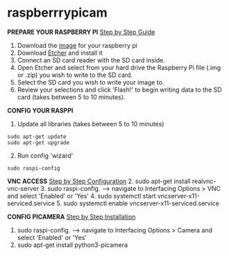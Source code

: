 # raspberrrypicam
**PREPARE YOUR RASPBERRY PI** [Step by Step Guide](https://www.raspberrypi.org/documentation/installation/installing-images/)

1. Download the [image](https://www.raspberrypi.org/downloads/) for your raspberry pi
2. Download [Etcher](https://etcher.io/) and install it
3. Connect an SD card reader with the SD card inside.
4. Open Etcher and select from your hard drive the Raspberry Pi file (.img or .zip) you wish to write to the SD card.
5. Select the SD card you wish to write your image to.
6. Review your selections and click 'Flash!' to begin writing data to the SD card (takes between 5 to 10 minutes).


**CONFIG YOUR RASPPI**

1. Update all libraries (takes between 5 to 10 minutes)
```
sudo apt-get update
sudo apt-get upgrade
```
2. Run config 'wizard'
```
sudo raspi-config
```




**VNC ACCESS** [Step by Step Configuration](https://www.realvnc.com/es/connect/docs/raspberry-pi.html#raspberry-pi-setup)
2. sudo apt-get install realvnc-vnc-server
3. sudo raspi-config. --> navigate to Interfacing Options > VNC and select 'Enabled' or 'Yes'
4. sudo systemctl start vncserver-x11-serviced.service
5. sudo systemctl enable vncserver-x11-serviced.service


**CONFIG PICAMERA** [Step by Step Installation](https://projects.raspberrypi.org/en/projects/getting-started-with-picamera/4)
1. sudo raspi-config. --> navigate to Interfacing Options > Camera and select 'Enabled' or 'Yes'
2. sudo apt-get install python3-picamera
